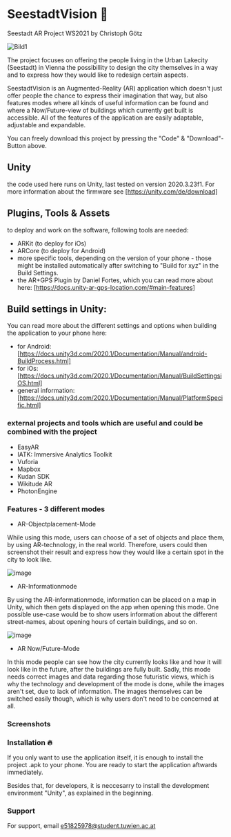 # SeestadtVision 🚀
Seestadt AR Project WS2021 by Christoph Götz

![Bild1](https://user-images.githubusercontent.com/50044434/171060534-15f61a9e-ac62-4e7e-8b8b-6b8bde5c5aac.jpg)


The project focuses on offering the people living in the Urban Lakecity (Seestadt) in Vienna the possibillity to design the city themselves in a way and to express how they would like to redesign certain aspects.

SeestadtVision is an Augmented-Reality (AR) application which doesn't just offer people the chance to express their imagination that way, but also features modes where all kinds of useful information can be found and where a Now/Future-view of buildings which currently get built is accessible. 
All of the features of the application are easily adaptable, adjustable and expandable.

You can freely download this project by pressing the "Code" & "Download"-Button above.

## Unity 
the code used here runs on Unity, last tested on version 2020.3.23f1.  For more information about the firmware see [https://unity.com/de/download]

## Plugins, Tools & Assets
to deploy and work on the software, following tools are needed: 
- ARKit (to deploy for iOs)
- ARCore (to deploy for Android)
- more specific tools, depending on the version of your phone - those might be installed automatically after switching to "Build for xyz" in the Build Settings. 
- the AR+GPS Plugin by Daniel Fortes, which you can read more about here: [https://docs.unity-ar-gps-location.com/#main-features]

## Build settings in Unity:
You can read more about the different settings and options when building the application to your phone here:
- for Android: [https://docs.unity3d.com/2020.1/Documentation/Manual/android-BuildProcess.html]
- for iOs: [https://docs.unity3d.com/2020.1/Documentation/Manual/BuildSettingsiOS.html]
- general information: [https://docs.unity3d.com/2020.1/Documentation/Manual/PlatformSpecific.html]

### external projects and tools which are useful and could be combined with the project
- EasyAR 
- IATK: Immersive Analytics Toolkit
- Vuforia
- Mapbox
- Kudan SDK
- Wikitude AR
- PhotonEngine


### Features - 3 different modes
- AR-Objectplacement-Mode 

While using this mode, users can choose of a set of objects and place them, by using AR-technology, in the real world. 
Therefore, users could then screenshot their result and express how they would like a certain spot in the city to look like. 

![image](https://user-images.githubusercontent.com/50044434/171060387-57ae6c30-8a61-47b9-ad2b-df3ed4dc7b0e.png)


- AR-Informationmode

By using the AR-informationmode, information can be placed on a map in Unity, which then gets displayed on the app when opening this mode. 
One possible use-case would be to show users information about the different street-names, about opening hours of certain buildings, and so on.

![image](https://user-images.githubusercontent.com/50044434/171060373-fb744aad-c00a-4d7f-b95e-438bb0627fee.png)


- AR Now/Future-Mode 

In this mode people can see how the city currently looks like and how it will look like in the future, after the buildings are fully built. 
Sadly, this mode needs correct images and data regarding those futuristic views, which is why the technology and development of the mode is done, while the images aren't set, due to lack of information.
The images themselves can be switched easily though, which is why users don't need to be concerned at all.

### Screenshots


### Installation 🔥
If you only want to use the application itself, it is enough to install the project .apk to your phone. 
You are ready to start the application aftwards immediately. 

Besides that, for developers, it is neccesarry to install the development environment "Unity", as explained in the beginning. 

### Support
For support, email e51825978@student.tuwien.ac.at

